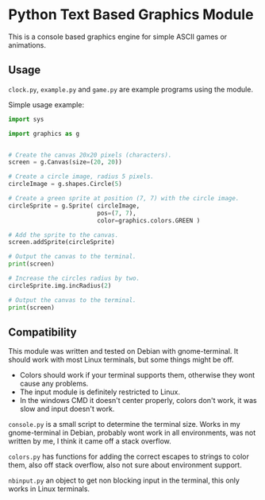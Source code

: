 Python Text Based Graphics Module
=================================

This is a console based graphics engine for simple ASCII games or animations.

Usage
-----

`clock.py`, `example.py` and `game.py` are example programs using the module.

Simple usage example:

```python
import sys

import graphics as g


# Create the canvas 20x20 pixels (characters).
screen = g.Canvas(size=(20, 20))

# Create a circle image, radius 5 pixels.
circleImage = g.shapes.Circle(5)

# Create a green sprite at position (7, 7) with the circle image.
circleSprite = g.Sprite( circleImage, 
                         pos=(7, 7), 
                         color=graphics.colors.GREEN )

# Add the sprite to the canvas.
screen.addSprite(circleSprite)

# Output the canvas to the terminal.
print(screen)

# Increase the circles radius by two.
circleSprite.img.incRadius(2)

# Output the canvas to the terminal.
print(screen)
```

Compatibility
-------------

This module was written and tested on Debian with gnome-terminal. It should work with most Linux terminals, but some things might be off. 
- Colors should work if your terminal supports them, otherwise they wont cause any problems.
- The input module is definitely restricted to Linux.
- In the windows CMD it doesn't center properly, colors don't work, it was slow and input doesn't work.

`console.py` is a small script to determine the terminal size. Works in my gnome-terminal in Debian, probably wont work in all environments, was not written by me, I think it came off a stack overflow.

`colors.py` has functions for adding the correct escapes to strings to color them, also off stack overflow, also not sure about environment support.

`nbinput.py` an object to get non blocking input in the terminal, this only works in Linux terminals.
